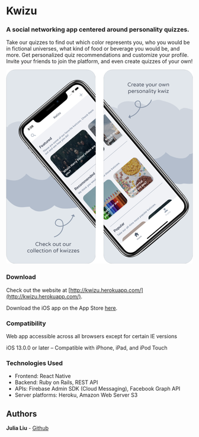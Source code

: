 # Kwizu

### A social networking app centered around personality quizzes.

Take our quizzes to find out which color represents you, who you would be in fictional universes, what kind of food or beverage you would be, and more. Get personalized quiz recommendations and customize your profile. Invite your friends to join the platform, and even create quizzes of your own!

<img src="promo.png">

### Download

Check out the website at [http://kwizu.herokuapp.com/](http://kwizu.herokuapp.com/). 

Download the iOS app on the App Store [here](https://apps.apple.com/us/app/kwizu/id1524239390?ls=1).

### Compatibility

Web app accessible across all browsers except for certain IE versions

iOS 13.0.0 or later – Compatible with iPhone, iPad, and iPod Touch

### Technologies Used

* Frontend: React Native
* Backend: Ruby on Rails, REST API
* APIs: Firebase Admin SDK (Cloud Messaging), Facebook Graph API
* Server platforms: Heroku, Amazon Web Server S3

## Authors

**Julia Liu** - [Github](https://github.com/juliasliu)
